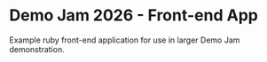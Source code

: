 # Demo Jam 2026 - Front-end App

Example ruby front-end application for use in larger Demo Jam demonstration.
